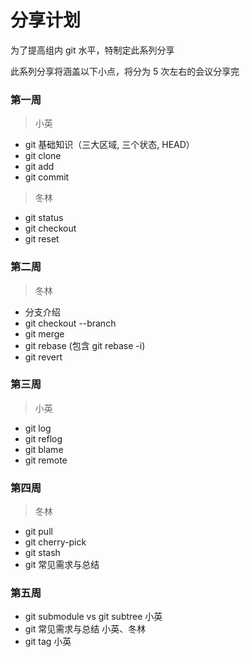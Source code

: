 # 分享计划

为了提高组内 git 水平，特制定此系列分享

此系列分享将涵盖以下小点，将分为 5 次左右的会议分享完

### 第一周

> 小英
- git 基础知识（三大区域, 三个状态, HEAD）
- git clone
- git add
- git commit

> 冬林
- git status
- git checkout
- git reset

### 第二周

> 冬林
- 分支介绍
- git checkout --branch
- git merge
- git rebase (包含 git rebase -i)
- git revert

### 第三周

> 小英
- git log
- git reflog
- git blame
- git remote

### 第四周

> 冬林
- git pull
- git cherry-pick
- git stash
- git 常见需求与总结

### 第五周

- git submodule vs git subtree 小英
- git 常见需求与总结 小英、冬林
- git tag 小英


